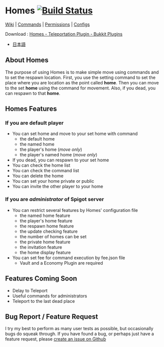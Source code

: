 # Homes [![Build Status](https://travis-ci.org/MasahiroSaito/Homes.svg?branch=master)](https://travis-ci.org/MasahiroSaito/Homes)

[Wiki](./wiki) | [Commands](./wiki/Commands) | [Permissions](./wiki/Permissions) | [Configs](./wiki/Configs)

Download : [Homes - Teleportation Plugin - Bukkit Plugins](https://dev.bukkit.org/projects/homes-teleportation-plugin)

- [日本語](./README_JA.md)

## About Homes

The purpose of using Homes is to make simple move using commands and to set the respawn location. First, you use the setting command to set the place where you are location as the point called **home**. Then you can move to the set **home** using the command for movement. Also, if you dead, you can respawn to that **home**.

## Homes Features

### If you are default player

- You can set home and move to your set home with command
    - the default home
    - the named home
    - the player's home (_move only_)
    - the player's named home (_move only_)
- If you dead, you can respawn to your set home
- You can check the home list
- You can check the command list
- You can delete the home
- You can set your home private or public
- You can invite the other player to your home

### If you are _administrator_ of Spigot server

- You can restrict several features by Homes' configuration file
    - the named home feature
    - the player's home feature
    - the respawn home feature
    - the update checking feature
    - the number of homes can be set
    - the private home feature
    - the invitation feature
    - the home display feature
- You can set fee for command execution by fee.json file
    - Vault and a Economy Plugin are required

## Features Coming Soon

- Delay to Teleport
- Useful commands for administrators
- Teleport to the last dead place

## Bug Report / Feature Request

I try my best to perform as many user tests as possible, but occasionally bugs do squeak through. If you have found a bug, or perhaps just have a feature request, please [create an issue on Github](./issues)
